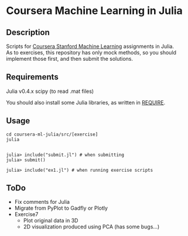 # Coursera Machine Learning in Julia

## Description
Scripts for [Coursera Stanford Machine Learning](https://www.coursera.org/learn/machine-learning/home/welcome) assignments in Julia.  
As to exercises, this repository has only mock methods, so you should implement those first, and then submit the solutions.

## Requirements
Julia v0.4.x
scipy (to read .mat files)

You should also install some Julia libraries, as written in [REQUIRE](https://github.com/homuler/coursera-ml-julia/blob/master/REQUIRE).

## Usage
```shell
cd coursera-ml-julia/src/[exercise]
julia


julia> include("submit.jl") # when submitting
julia> submit()  

julia> include("ex1.jl") # when running exercise scripts

```

## ToDo
- Fix comments for Julia
- Migrate from PyPlot to Gadfly or Plotly
- Exercise7
  - Plot original data in 3D
  - 2D visualization produced using PCA (has some bugs...)
